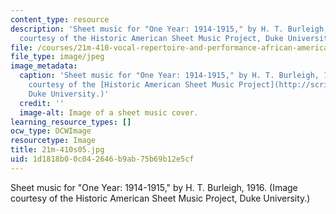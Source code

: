 ```yaml
---
content_type: resource
description: 'Sheet music for "One Year: 1914-1915," by H. T. Burleigh, 1916. (Image
  courtesy of the Historic American Sheet Music Project, Duke University.)'
file: /courses/21m-410-vocal-repertoire-and-performance-african-american-composers-spring-2005/1d1818b00c042646b9ab75b69b12e5cf_21m-410s05.jpg
file_type: image/jpeg
image_metadata:
  caption: 'Sheet music for "One Year: 1914-1915," by H. T. Burleigh, 1916. (Image
    courtesy of the [Historic American Sheet Music Project](http://scriptorium.lib.duke.edu/sheetmusic/),
    Duke University.)'
  credit: ''
  image-alt: Image of a sheet music cover.
learning_resource_types: []
ocw_type: OCWImage
resourcetype: Image
title: 21m-410s05.jpg
uid: 1d1818b0-0c04-2646-b9ab-75b69b12e5cf
---
```

Sheet music for "One Year: 1914-1915," by H. T. Burleigh, 1916. (Image courtesy of the Historic American Sheet Music Project, Duke University.)

